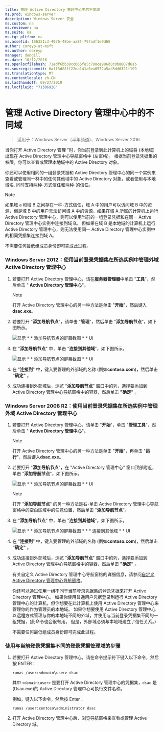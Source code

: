 ```yaml
---
title: 管理 Active Directory 管理中心中的不同域
ms.prod: windows-server
description: Windows Server 安全
ms.custom: na
ms.reviewer: na
ms.suite: na
ms.tgt_pltfrm: na
ms.assetid: 166351c3-4076-48be-aa8f-797adf1e9d68
author: coreyp-at-msft
ms.author: coreyp
manager: dongill
ms.date: 10/12/2016
ms.openlocfilehash: 71edf6bb38cc665fe5c780ce986d0c0b8807d6ab
ms.sourcegitcommit: 6aff3d88ff22ea141a6ea6572a5ad8dd6321f199
ms.translationtype: MT
ms.contentlocale: zh-CN
ms.lasthandoff: 09/27/2019
ms.locfileid: "71386928"
---
```

# <a name="manage-different-domains-in-active-directory-administrative-center"></a>管理 Active Directory 管理中心中的不同域

>适用于：Windows Server（半年频道）、Windows Server 2016

  当你打开 Active Directory 管理 "时，你当前登录到此计算机上的域将 \(本地域\) 出现在 Active Directory 管理中心导航窗格中 \(左窗格\)。 根据当前登录凭据集的权限，你可以查看或管理本地域中的 Active Directory 对象。

 你还可以使用相同的一组登录凭据和 Active Directory 管理中心的同一个实例来查看或管理同一林中的任何其他域中的 Active Directory 对象，或者使用与本地域名. 同时支持两种\-方式信任和两种\-的信任。

> [!NOTE]
>  如果域 a 和域 B 之间存在一种\-方式信任，域 A 中的用户可以访问域 B 中的资源，但是域 B 中的用户无法访问域 A 中的资源，如果在域 A 所属的计算机上运行 Active Directory 管理中心，则可以使用当前的一组登录凭据和在同一 Active Directory 管理中心实例中连接到域 B。 但如果在域 B 是本地域的计算机上运行 Active Directory 管理中心，则无法使用同一 Active Directory 管理中心实例中的相同凭据集连接到域 A。

 不需要任何最低组成员身份即可完成此过程。

### <a name="windows-server-2012-to-manage-a-foreign-domain-in-the-selected-instance-of-active-directory-administrative-center-using-the-current-set-of-logon-credentials"></a>Windows Server 2012：使用当前登录凭据集在所选实例中管理外域 Active Directory 管理中心

1.  若要打开 Active Directory 管理中心，请在**服务器管理器**中单击 "**工具**"，然后单击 " **Active Directory 管理中心**"。

    > [!NOTE]
    >  打开 Active Directory 管理中心的另一种方法是单击 "**开始**"，然后键入**dsac.exe**。

2.  若要打开 "**添加导航节点**"，请单击 "**管理**"，然后单击 "**添加导航节点**"，如下图所示。

     ![显示 * * 添加导航节点的屏幕截图 * * UI](media/ADDS_ADACAddNavNode.gif)

3.  在 "**添加导航节点**" 中，单击 "**连接到其他域**"，如下图所示。

     ![显示 * * 添加导航节点的屏幕截图 * * UI](media/ADDS_ADACConnectToDomain.gif)

4.  在 "**连接到**" 中，键入要管理的外部域的名称 \(例如**contoso.com**\)，然后单击 **"确定"** 。

5.  成功连接到外部域后，浏览 "**添加导航节点**" 窗口中的列，选择要添加到 Active Directory 管理中心导航窗格中的容器，然后单击 **"确定"** 。

### <a name="windows-server-2008-r2-to-manage-a-foreign-domain-in-the-selected-instance-of-active-directory-administrative-center-using-the-current-set-of-logon-credentials"></a>Windows Server 2008 R2：使用当前登录凭据集在所选实例中管理外域 Active Directory 管理中心

1. 若要打开 Active Directory 管理中心，请单击 "**开始**"，单击 "**管理工具**"，然后单击 " **Active Directory 管理中心**"。

   > [!NOTE]
   >  打开 Active Directory 管理中心的另一种方法是单击 "**开始**"，再单击 "**运行**"，然后键入**dsac.exe**。

2. 若要打开 "**添加导航节点**"，在 "Active Directory 管理中心" 窗口顶部附近，单击 "**添加导航节点**"，如下图所示。

    ![显示 * * 添加导航节点的屏幕截图 * * UI](media/click_add_nav_nodes.gif)

   > [!NOTE]
   >  打开 "**添加导航节点**" 的另一种方法是右\-单击 Active Directory 管理中心导航窗格中的空白区域中的任意位置，然后单击 "**添加导航节点**"。

3. 在 "**添加导航节点**" 中，单击 "**连接到其他域**"，如下图所示。

    ![显示 * * 添加导航节点的屏幕截图 * * * 连接到其他域 * * UI](media/add_nav_nodes.gif)

4. 在 "**连接到**" 中，键入要管理的外部域的名称 \(例如**contoso.com**\)，然后单击 **"确定"** 。

5. 成功连接到外部域后，浏览 "**添加导航节点**" 窗口中的列，选择要添加到 Active Directory 管理中心导航窗格中的容器，然后单击 **"确定"** 。

   有关自定义 Active Directory 管理中心导航窗格的详细信息，请参阅[自定义 Active Directory 管理中心导航窗格](customize-the-active-directory-administrative-center-navigation-pane.md)。

   你还可以通过使用一组不同于当前登录凭据集的登录凭据来打开 Active Directory 管理中心。 如果你使用普通用户凭据登录到运行 Active Directory 管理中心的计算机，但你想要在此计算机上使用 Active Directory 管理中心来管理你的作为管理员的本地域。 如果你想要使用 Active Directory 管理中心以远程方式管理与你的本地域不同的外域，并使用与当前登录凭据集不同的一组凭据，\(此命令也会很有用。 但是，外部域必须与本地域建立了信任关系。\)

   不需要任何最低组成员身份即可完成此过程。

### <a name="to-manage-a-domain-using-logon-credentials-that-are-different-from-the-current-set-of-logon-credentials"></a>使用与当前登录凭据集不同的登录凭据管理域的步骤

1.  若要打开 Active Directory 管理中心，请在命令提示符下键入以下命令，然后按 ENTER：

     `runas /user:<domain\user> dsac`

     其中 `<domain\user>` 是要打开 Active Directory 管理中心的凭据集，`dsac` 是 \(Dsac.exe\)的 Active Directory 管理中心可执行文件名称。

     例如，键入以下命令，然后按 Enter：

     `runas /user:contoso\administrator dsac`

2.  打开 Active Directory 管理中心后，浏览导航窗格来查看或管理 Active Directory 域。

  

